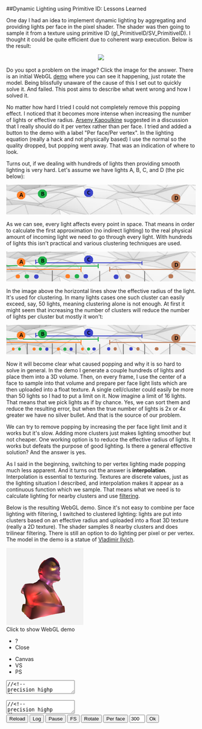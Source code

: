 
##Dynamic Lighting using Primitive ID: Lessons Learned

  One day I had an idea to implement dynamic lighting by aggregating and providing lights per face
  in the pixel shader. The shader was then going to sample it from a texture using primitive ID
  (gl\_PrimitiveID/SV\_PrimitiveID). I thought it could be quite efficient due to coherent warp 
  execution. Below is the result:

  <center><a href="images/lenin-popping-marked.jpg" onclick="event.preventDefault()">
  <img onclick="this.src = this.src.indexOf('marked') > 0 ? 'images/lenin-popping.jpg' : 'images/lenin-popping-marked.jpg'" 
    src="images/lenin-popping.jpg" class="img35"/>
  </a></center>

  Do you spot a problem on the image? Click the image for the answer. There is an initial WebGL 
  [demo][] where you can see it happening, just rotate the model. Being blissfully unaware of the 
  cause of this I set out to quickly solve it. And failed. This post aims to describe what went 
  wrong and how I solved it.
  
  No matter how hard I tried I could not completely remove this popping effect. I noticed that
  it becomes more intense when increasing the number of lights or effective radius.
  [Arseny Kapoulkine][twitter] suggested in a discussion that I really should do it per vertex 
  rather than per face. I tried and added a button to the demo with a label "Per face/Per 
  vertex". In the lighting equation (really a hack and not physically based) I use the normal 
  so the quality dropped, but popping went away. That was an indication of where to look.

  Turns out, if we dealing with hundreds of lights then providing smooth lighting is very hard. 
  Let's assume we have lights A, B, C, and D (the pic below):

  <center><img src="images/lights0.png"></center>

  As we can see, every light affects every point in space. That means in order to calculate 
  the first approximation (no indirect lighting) to the real physical amount of incoming light 
  we need to go through every light. With hundreds of lights this isn't practical and various 
  clustering techniques are used.

  <center><img src="images/lights1.png"></center>

  In the image above the horizontal lines show the effective radius of the light. It's used
  for clustering. In many lights cases one such cluster can easily exceed, say, 50 lights, 
  meaning clustering alone is not enough. At first it might seem that increasing the number
  of clusters will reduce the number of lights per cluster but mostly it won't:

  <center><img src="images/lights2.png"></center>

  Now it will become clear what caused popping and why it is so hard to solve in general.
  In the demo I generate a couple hundreds of lights and place them into a 3D volume. Then,
  on every frame, I use the center of a face to sample into that volume and prepare per face
  light lists which are then uploaded into a float texture. A single cell/cluster could easily
  be more than 50 lights so I had to put a limit on it. Now imagine a limit of 16 lights. That 
  means that we pick lights as if by chance. Yes, we can sort them and reduce the resulting error, 
  but when the true number of lights is 2x or 4x greater we have no silver bullet. And that is
  the source of our problem.

  We can try to remove popping by increasing the per face light limit and it works but it's slow.
  Adding more clusters just makes lighting smoother but not cheaper. One working option is to 
  reduce the effective radius of lights. It works but defeats the purpose of good lighting.
  Is there a general effective solution? And the answer is yes.

  As I said in the beginning, switching to per vertex lighting made popping much less apparent.
  And it turns out the answer is **interpolation**. Interpolation is essential to texturing. 
  Textures are discrete values, just as the lighting situation I described, and interpolation 
  makes it appear as a continuous function which we sample. That means what we need is to calculate 
  lighting for nearby clusters and use [filtering][].

  Below is the resulting WebGL demo. Since it's not easy to combine per face lighting with 
  filtering, I switched to clustered lighting: lights are put into clusters based on an effective 
  radius and uploaded into a float 3D texture (really a 2D texture). The shader samples 8 nearby
  clusters and does trilinear filtering. There is still an option to do lighting per pixel or 
  per vertex. The model in the demo is a statue of [Vladimir Ilyich][lenin].


<div class="webgl" webgl_version="1" webgl_div="shader0" init="load_demo">
  <img class="link" src="images/lenin.png" title="Click to show WebGL demo" alt="WebGL demo"/><br/>
  <span>Click to show WebGL demo</span>
</div>

<div class="shader hidden" id="shader0" js="" fn="">
  <ul class="close">
    <li title="Info" class="help">?</li>
    <li title="Close Demo" class="close">Close</li>
  </ul>
  <ul class="menu">
    <li title="WebGL Canvas" class="canvas">Canvas</li>
    <li title="Vertex Shader" class="vs">VS</li>
    <li title="Pixel Shader" class="ps">PS</li>
  </ul>
  <div class="canvas">
  <canvas hide class="canvas"></canvas>
  <textarea hide class="vs hidden" spellcheck="false">//<!--
precision highp float;
attribute vec3 v_in;
attribute vec3 vn_in;
attribute float vid_in;

varying vec3 pos;
varying vec3 vn;
varying vec3 color;

uniform mat3 cam;
uniform vec3 campos;
uniform vec2 screen;
uniform vec3 opts;
uniform float t;

const float lsize = 12.;

const float pi = 3.14159265;

uniform float vmode;
uniform vec2 ltexsize;
uniform sampler2D ltex;

float round(float v){ return floor(v+.5); }

vec3 getc(float x) {

  vec3 colors[5];

  colors[0]=vec3(70, 90, 70)/255.;
  colors[1]=vec3(80, 60, 100)/255.;
  colors[2]=vec3(180, 50, 80)/255.;
  colors[3]=vec3(70, 80, 100)/255.;
  colors[4]=vec3(180, 60, 40)/255.;

  float v = mod(x,5.);

  if(v==0.) return colors[0];
  if(v==1.) return colors[1];
  if(v==2.) return colors[2];
  if(v==3.) return colors[3];
  return colors[4];
}

vec3 light(vec3 cell, vec3 pos, vec3 vn ) {
  float cells = opts.x, lpercell = opts.y, distmax = opts.z;
  float zsqrt = sqrt( cells ), texl = cells * zsqrt;
  cell = clamp(cell,.0,cells-1.);
  vec3 n = normalize(vn);
  vec3 p = pos/distmax*.5 + .5;
  vec2 pxh = vec2( .5/texl/lpercell, .5/texl );
  vec2 px = vec2( 1./texl/lpercell, 0 );
  vec2 zoff = vec2( mod(cell.z,zsqrt), floor( cell.z/zsqrt ) );
  vec2 uv = ( cell.xy + zoff*cells ) / texl;

  vec3 c = vec3(0,0,0);

  for(float i=.0; i < lsize; i++ ) {
    vec4 l = texture2D( ltex, uv+i*px+pxh );
    if( l.w == .0 ) break;
    vec3 ldir = l.xyz-p;
    float d = 1.+length(ldir);
    float kd = abs( dot(normalize(ldir), n) );
    float s = smoothstep(0.,0.5,cos(t));
    kd = 4. * pow(kd, 2.) / pow( d, 14.);
    c = c + kd * getc(l.w);
  }
  return c;
}

void main() {

  vec3 ar = vec3(1);
  if( screen.x > screen.y ) 
    ar = vec3(screen.y/screen.x,1,1);
  else
    ar = vec3(1,screen.x/screen.y,1);
  vn = cam*vn_in;
  vec3 p = cam*v_in;
  pos = p;
  p = p+campos;
  float far = 10000.0;
  float near = 1.0;
  float z = p.z;
  p = ar * p;
  p.z = far*(z-near)/(far-near);
  gl_Position = vec4(p,z);


  if( vmode == 1. ) {

    float cells = opts.x, distmax = opts.z;
    vec3 p = pos/distmax*.5 + .5;
    vec3 cell = floor(p*cells-.5);
    vec3 off = fract(p*cells+.5);

    vec3 c0 = light( cell + vec3(0,0,0), pos, vn );
    vec3 c1 = light( cell + vec3(1,0,0), pos, vn );
    vec3 c01 = mix(c0,c1,off.x);
    vec3 c2 = light( cell + vec3(0,1,0), pos, vn );
    vec3 c3 = light( cell + vec3(1,1,0), pos, vn );
    vec3 c23 = mix(c2,c3,off.x);
    vec3 c03 = mix(c01,c23,off.y);

    vec3 d0 = light( cell + vec3(0,0,1), pos, vn );
    vec3 d1 = light( cell + vec3(1,0,1), pos, vn );
    vec3 d01 = mix(d0,d1,off.x);
    vec3 d2 = light( cell + vec3(0,1,1), pos, vn );
    vec3 d3 = light( cell + vec3(1,1,1), pos, vn );
    vec3 d23 = mix(d2,d3,off.x);
    vec3 d03 = mix(d01,d23,off.y);

    vec3 c = mix(c03,d03,off.z);

    const float gamma = 1./2.2;
    c = pow(c, vec3(gamma));
    color = c;
  }
  
}
//-->
  </textarea>
  <textarea hide class="ps hidden" spellcheck="false">//<!--
precision highp float;
varying vec3 pos;
varying vec3 vn;
varying vec3 color;

const float pi = 3.14159265;

const float lsize = 12.;

uniform vec3 opts;
uniform float vmode;
uniform float t;
uniform sampler2D ltex;

float round(float v){ return floor(v+.5); }

vec3 getc(float x) {

  vec3 colors[5];

  colors[0]=vec3(70, 90, 70)/255.;
  colors[1]=vec3(80, 60, 100)/255.;
  colors[2]=vec3(180, 50, 80)/255.;
  colors[3]=vec3(70, 80, 100)/255.;
  colors[4]=vec3(180, 60, 40)/255.;

  float v = mod(x,5.);

  if(v==0.) return colors[0];
  if(v==1.) return colors[1];
  if(v==2.) return colors[2];
  if(v==3.) return colors[3];
  return colors[4];
}

vec3 light(vec3 cell) {
  float cells = opts.x, lpercell = opts.y, distmax = opts.z;
  float zsqrt = sqrt( cells ), texl = cells * zsqrt;
  cell = clamp(cell,.0,cells-1.);
  vec3 n = normalize(vn);
  vec3 p = pos/distmax*.5 + .5;
  vec2 pxh = vec2( .5/texl/lpercell, .5/texl );
  vec2 px = vec2( 1./texl/lpercell, 0 );
  vec2 zoff = vec2( mod(cell.z,zsqrt), floor( cell.z/zsqrt ) );
  vec2 uv = ( cell.xy + zoff*cells ) / texl;

  vec3 c = vec3(0,0,0);

  for(float i=.0; i < lsize; i++ ) {
    vec4 l = texture2D( ltex, uv+i*px+pxh );
    if( l.w == .0 ) break;
    vec3 ldir = l.xyz-p;
    float d = 1.+length(ldir);
    float kd = abs( dot(normalize(ldir), n) );
    kd = 4. * pow(kd, 2.0) / pow(d, 14.);
    c = c + kd * getc(l.w);
  }
  return c;
}

void main() {

  if( vmode == 1. ) {
    gl_FragColor = vec4(color, 1);
    return;
  }

  float cells = opts.x, distmax = opts.z;
  vec3 p = pos/distmax*.5 + .5;
  vec3 cell = floor(p*cells-.5);
  vec3 off = fract(p*cells+.5);
  
  vec3 c0 = light( cell );
  vec3 c1 = light( cell + vec3(1,0,0));
  vec3 c01 = mix(c0,c1,off.x);
  vec3 c2 = light( cell + vec3(0,1,0));
  vec3 c3 = light( cell + vec3(1,1,0));
  vec3 c23 = mix(c2,c3,off.x);
  vec3 c03 = mix(c01,c23,off.y);
  
  vec3 d0 = light( cell + vec3(0,0,1));
  vec3 d1 = light( cell + vec3(1,0,1));
  vec3 d01 = mix(d0,d1,off.x);
  vec3 d2 = light( cell + vec3(0,1,1));
  vec3 d3 = light( cell + vec3(1,1,1));
  vec3 d23 = mix(d2,d3,off.x);
  vec3 d03 = mix(d01,d23,off.y);
  
  vec3 c = mix(c03,d03,off.z);

  const float gamma = 1./2.2;
  c = pow(c, vec3(gamma));

  gl_FragColor = vec4(c, 1);
}
//-->
  </textarea>
  <div hide class="help hidden"></div>
  </div>
  <div class="buttons">
  <button title="Reload Shaders" class="reload">Reload</button>
  <button title="Output WebGL Info in Console" class="log">Log</button>
  <button title="Pause Rendering" class="pause">Pause</button>
  <button title="Go Fullscreen" class="fscreen">FS</button>
  <button title="Rotate/Dont Rotate" id="rot" class="active">Rotate</button>
  <button title="Lighting Per Face/Per Vertex" id="vmode">Per face</button>
  <input type="text" size="2" title="Number of Lights" value="300" id="nlights">
  <button title="Set the Number of Lights" id="setnlights">Ok</button>
  </div>
</div>

<div class="clear">
</div>


<div>

<script src="js/common.js"></script>
<script src="js/loader.js"></script>
<script src="js/math.js"></script>
<script src="js/camera.js"></script>
<script src="js/webgl-quad.js"></script>
<script src="js/webgl.js"></script>


<script>

  var loader_lenin;

  function load_demo (cb) {

    var span = this.querySelector("span");
    var div = this;

    if( !loader_lenin || 
          loader_lenin.failed || 
            !loader_lenin.loaded )

      loader_lenin = load_resources( ["webgl/lenin2dec4k.obj"], {} );

    loader_lenin.delay = 500;
    loader_lenin.span_text = "Computing lights, please wait...";
    loader_lenin.span_title = "Please wait";

    var fn = function(){ 
      if( loader_lenin.failed ) 
        alert("Loading " + loader_lenin.failed_src + " failed. Try realoading the page.");
      else if( ! loader_lenin.loaded ) 
        alert("Resources not loaded. Check console output (ctrl+shift+j or F12) and try reloading the page.");
      else {
        loader_lenin.step=2;
        lenin.call ( div, cb );
      }
    };

    load_animation (loader_lenin, span, fn);
  }

  var vv, vb, nb, fcb, idb;
  var d_max=0.0, cells=16, lights_max=250, rotate = true;
  var lights, lradius = 4./cells;
  var lpercell=12, lsort=true, vmode=false;
  var per_frame=0, ltexw, ltexh, ltex, ltexupdate=false;

  if( sqrt(cells) - floor(sqrt(cells)) ) throw "cells is not a square number";

  function lenin (cb) {

    if( vb === undefined ) {

      load_buffers();
    }

    load_lights();

    var div = this.getAttribute("webgl_div");
    var canvas = document.querySelector( "div#"+div+" canvas" );

    rotate = true;
    
    var but_rot = document.getElementById( "rot" );
    but_rot.classList.add("active");
    but_rot.onclick = function() { 
      rotate = this.classList.toggle("active"); this.blur(); 
    };

    var cam = camera_create( { element: canvas.parentNode, nobind: false, personal: false, pos: vec3(0,0,400), speed: 10 } );
    var a=-Math.PI/2048.0, c=Math.cos(a), s=Math.sin(a);
    var mrot = mat3(vec3(c,0,s),vec3(0,1,0),vec3(-s,0,c));
    var camm = mat3();
    
    var but_vmode = document.getElementById( "vmode" );
    but_vmode.onclick = function() { 
      if( !this.vmode ) {
        this.innerHTML = "Per vertex";
        vmode = this.vmode = true;
      } else {
        this.innerHTML = "Per face";
        vmode = this.vmode = false;
      }
      this.blur();
      this.disabled = true;
      setTimeout( function() { but_vmode.disabled = false; }, 500 );
    };

    var but_nlights = document.getElementById( "setnlights" );
    var nlights = document.getElementById( "nlights" );
    nlights.value = lights_max;
    but_nlights.onclick = function() {
      var n = parseInt( nlights.value, 10 );
      if( n === NaN || n < 0 || n > 1000 ) alert( "wrong value" );
      else {
        but_nlights.innerHTML = "Please wait...";
        but_nlights.disabled = true;
        setTimeout( function() {
          lights_max = n;
          load_lights();
          ltexupdate = true;
          but_nlights.innerHTML = "Ok";
          but_nlights.disabled = false;
        }, 100 );
      }
    };

    var opts = {
      bgcolor : [.95, .95, .95, 1],
      buffers : {v_in: vb, vn_in: nb, vid_in: idb},
      draw_size : vb.length/3,
      uniforms : {
        opts: [cells,lpercell,d_max],
        cam: function(){ return cam.get_m(); }, 
        campos: function(){ return cam.get_pos(); },
        vmode: function(){ return [vmode]; },
      },
      textures : { 
        ltex: { tex2d: 1, width: ltexw, height: ltexh, format: "RGBA", type: "FLOAT",
                  minf:"NEAREST", magf:"NEAREST", genmipmap: 0, 
                  data: function(frame,dt) { 
                          if( frame === undefined || ltexupdate ) { 
                            ltexupdate = false;
                            return ltex;
                          }
                          return null;
                        },
               },
      },
      extensions : [ "OES_texture_float" ],
      onreload : function() { cam.reset_m(); },
      onclose : function() { camera_remove(cam); },
      onpause : function(s) { cam.pause(s); },
      onframe : function(frame,dt) {
        if( !cam.paused && rotate ) {
          mcopy( camm, cam.m );
          mclear( cam.m );
          mmul( cam.m, camm, mrot );
        }

        if( per_frame && frame%per_frame == 0 ) {
          load_lights( true );
          ltexupdate = true;
        }
      },
    };
    opts.uniforms.cam.matrix_size = 3;
    cb (opts);
  }

  function load_buffers() {

    var m, v=[], vn=[], f=[];

    var reg = /^v\s+([-.\d]+)\s+([-.\d]+)\s+([-.\d]+)/gm;
    while( (m = reg.exec( loader_lenin.data[0])) !== null )
      v.push( parseFloat(m[1]), parseFloat(m[2]), parseFloat(m[3]) );

    reg = /^vn\s+([-.\d]+)\s+([-.\d]+)\s+([-.\d]+)/gm;
    while( (m = reg.exec( loader_lenin.data[0])) !== null )
      vn.push( parseFloat(m[1]), parseFloat(m[2]), parseFloat(m[3]) );

    reg = /^f\s+(\d+)\/\/\d+\s+(\d+)\/\/\d+\s+(\d+)\/\/\d+/gm;
    while( (m = reg.exec( loader_lenin.data[0])) !== null )
      f.push( parseFloat(m[1]), parseFloat(m[2]), parseFloat(m[3]) );

    vb = new Float32Array( f.length*3 );
    nb = new Float32Array( f.length*3 );
    idb = new Float32Array( f.length );
    idb.attrib_size = 1;
    var vv = vec3();
    
    for(var i=0; i<f.length; i++) {

      for(var t=0; t<3; t++) {
        vv[t] = vb[i*3+t] = v[ (f[i]-1)*3+t ];
        nb[i*3+t] = vn[ (f[i]-1)*3+t ];
      }

      d_max = Math.max( d_max, len(vv) );

      idb[i] = i;
    }

  }

  function load_lights(animate) {

    var v = vec4(), ldir = vec4(), pxh = 0.5*1.0/cells;

    if( !animate ) {
      console.info( "computing lights clusters: ", Math.pow(cells,3)*lights_max, "loop iterations" );
      lights=[];
    }

    var lights_data = array( Math.pow(cells,3), null ).map( function(){ return []; } );
  
    for(var n=0; n<lights_max; n++) {    

      var l;

      if( !animate )
        lights.push( l = vec4( Math.random(), Math.random(), Math.random(), n ) );
      else
        l = lights_animate( lights[n] );

      for(var z=0; z<cells; z++)
      for(var y=0; y<cells; y++)
      for(var x=0; x<cells; x++) {
        v[0] = x/cells+pxh; 
        v[1] = y/cells+pxh; 
        v[2] = z/cells+pxh;
        v[3] = n;
        sub(ldir, l, v);
        var d = len(ldir);
        if( d > lradius ) continue;
        var idx = z*cells*cells+y*cells+x;
        if( lsort || lights_data[idx].length < lpercell ) {
          l.dist_to_cell = d;
          lights_data[idx].push( l );
        }
      }
      
    }

    if( lsort ) {
      
      if( !animate ) console.info( "sorting lights in cells" );

      foreach( lights_data, function(e,i){
        e.sort( function(a,b) { return a.dist_to_cell - b.dist_to_cell; } );
      } );
    }

    if( !ltex )
      ltex = new Float32Array( Math.pow( cells, 3 ) * lpercell * 4 );
    else
      ltex.fill(0);

    var zsqrt = round( sqrt( cells ) );
    var stride = cells*lpercell*zsqrt*4;
    ltexw = cells*zsqrt*lpercell;
    ltexh = cells*zsqrt;

    for(var z=0; z<cells; z++)
    for(var y=0; y<cells; y++)
    for(var x=0; x<cells; x++) {
      var zx = z % zsqrt, zy = floor( z / zsqrt );
      var idx = z*cells*cells+y*cells+x;
      foreach( lights_data[idx], function(e,i) {
        if( i >= lpercell ) return;
        var offx = zx*cells, offy = zy*cells;
        for( var n=0; n < 4; n++ ) 
          ltex[(y+offy)*stride+(x+offx)*lpercell*4+i*4+n] = e[n];
      } );
    }
  }

  var vel = vec4(0, 0.0*per_frame, 0, 0), velo = vec4();
  var vela = Math.PI/2048.*per_frame, velc = Math.cos( vela ), vels = Math.sin( vela );
  var velm = mat4( vec4(velc,0,vels,0), vec4(0,1,0,0), vec4(-vels,0,velc,0), vec4(0,0,0,0) );


  function lights_animate(l) {
    var n = l[3];
    add( l, l, vel );
    vclear( velo );
    vmul( velo, velm, l );
    wrapv( velo );
    vcopy( l, velo );
    l[3] = n;
    return l;
  }

</script>

</div>


[shader]: shader.html
[lenin]: lenin.html "Vladymir Lenin"
[demo]: lenin-lights.html "Vladymir Lenin in Lights WebGL Demo"
[pop]: images/lenin-popping.jpg "Lenin Lights WebGL Demo" 
[pop2]: images/lenin-popping-marked.jpg "Lenin Lights WebGL Demo" 
[twitter]: https://twitter.com/zeuxcg "Arseny Kapoulkine Twitter"
[eq]:https://en.wikipedia.org/wiki/Rendering_equation "Rendering Equation"
[filtering]:https://en.wikipedia.org/wiki/Upsampling "Upsampling"


